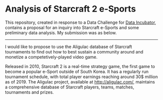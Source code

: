 # Analysis of Starcraft 2 e-Sports 

This repository, created in response to a Data Challenge for [Data Incubator](https://www.thedataincubator.com/), contains a proposal for an inquiry into Starcraft e-Sports and some preliminary data analysis. My submission was as below. 

---

I would like to propose to use the Aligulac database of Starcraft tournaments to find out how to best sustain a community around and monetize a competetively-played video game. 

Released in 2010, Starcraft 2 is a real-time strategy game, the first game to become a popular e-Sport outside of South Korea. It has a regularly run tournament schedule, with total player earnings reaching around 30$ million as of 2019. The Aligulac project, available at http://aligulac.com/, maintains a comprehensive database of Starcraft players, teams, matches, tournaments and prizes. 